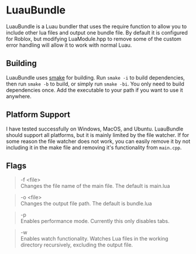 # LuauBundle
LuauBundle is a Luau bundler that uses the require function to allow you to include other lua files and output one bundle file. By default it is configured for Roblox, but modifying LuaModule.hpp to remove some of the custom error handling will allow it to work with normal Luau.

## Building
LuauBundle uses [smake](https://github.com/Syntad/smake) for building. Run `smake -i` to build dependencies, then run `smake -b` to build, or simply run `smake -bi`. You only need to build dependencies once. Add the executable to your path if you want to use it anywhere.

## Platform Support
I have tested successfully on Windows, MacOS, and Ubuntu. LuauBundle should support all platforms, but it is mainly limited by the file watcher. If for some reason the file watcher does not work, you can easily remove it by not including it in the make file and removing it's functionality from `main.cpp`.

## Flags
> -f \<file> \
Changes the file name of the main file. The default is main.lua

> -o \<file> \
Changes the output file path. The default is bundle.lua

> -p \
Enables performance mode. Currently this only disables tabs.

> -w \
Enables watch functionality. Watches Lua files in the working directory recursively, excluding the output file.
